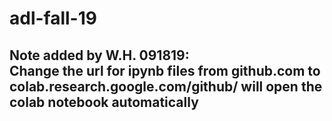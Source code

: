 # adl-fall-19
## Note added by W.H. 091819: <br/>Change the url for ipynb files from github.com to colab.research.google.com/github/ will open the colab notebook automatically
